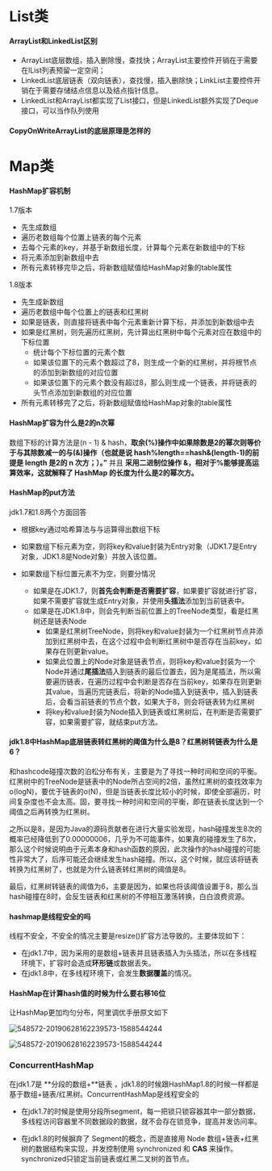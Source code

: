 # List类

#### ArrayList和LinkedList区别

- ArrayList底层数组，插入删除慢，查找快；ArrayList主要控件开销在于需要在lList列表预留一定空间；
- LinkedList底层链表（双向链表），查找慢，插入删除快；LinkList主要控件开销在于需要存储结点信息以及结点指针信息。
- LinkedList和ArrayList都实现了List接口，但是LinkedList额外实现了Deque接口，可以当作队列使用

#### CopyOnWriteArrayList的底层原理是怎样的



# Map类

#### HashMap扩容机制

1.7版本

- 先生成数组
- 遍历老数组每个位置上链表的每个元素
- 去每个元素的key，并基于新数组长度，计算每个元素在新数组中的下标
- 将元素添加到新数组中去
- 所有元素转移完毕之后，将新数组赋值给HashMap对象的table属性

1.8版本

- 先生成新数组
- 遍历老数组中每个位置上的链表和红黑树
- 如果是链表，则直接将链表中每个元素重新计算下标，并添加到新数组中去
- 如果是红黑树，则先遍历红黑树，先计算出红黑树中每个元素对应在数组中的下标位置
  - 统计每个下标位置的元素个数
  - 如果该位置下的元素个数超过了8，则生成一个新的红黑树，并将根节点的添加到新数组的对应位置
  - 如果该位置下的元素个数没有超过8，那么则生成一个链表，并将链表的头节点添加到新数组的对应位置
- 所有元素转移完了之后，将新数组赋值给HashMap对象的table属性



#### HashMap扩容为什么是2的n次幂

数组下标的计算方法是(n - 1) & hash，**取余(%)操作中如果除数是2的幂次则等价于与其除数减一的与(&)操作（也就是说 hash%length==hash&(length-1)的前提是 length 是2的 n 次方；）。”** 并且 **采用二进制位操作 &，相对于%能够提高运算效率，这就解释了 HashMap 的长度为什么是2的幂次方。**



#### HashMap的put方法

jdk1.7和1.8两个方面回答

- 根据key通过哈希算法与与运算得出数组下标

- 如果数组下标元素为空，则将key和value封装为Entry对象（JDK1.7是Entry对象，JDK1.8是Node对象）并放入该位置。

- 如果数组下标位置元素不为空，则要分情况
  - 如果是在JDK1.7，则**首先会判断是否需要扩容**，如果要扩容就进行扩容，如果不需要扩容就生成Entry对象，并使用**头插法**添加到当前链表中。
  - 如果是在JDK1.8中，则会先判断当前位置上的TreeNode类型，看是红黑树还是链表Node
    - 如果是红黑树TreeNode，则将key和value封装为一个红黑树节点并添加到红黑树中去，在这个过程中会判断红黑树中是否存在当前key，如果存在则更新value。
    - 如果此位置上的Node对象是链表节点，则将key和value封装为一个Node并通过**尾插法**插入到链表的最后位置去，因为是尾插法，所以需要遍历链表，在遍历过程中会判断是否存在当前key，如果存在则更新其value，当遍历完链表后，将新的Node插入到链表中，插入到链表后，会看当前链表的节点个数，如果大于8，则会将链表转为红黑树
    - 将key和value封装为Node插入到链表或红黑树后，在判断是否需要扩容，如果需要扩容，就结束put方法。

#### jdk1.8中HashMap底层链表转红黑树的阈值为什么是8？红黑树转链表为什么是6？

和hashcode碰撞次数的泊松分布有关，主要是为了寻找一种时间和空间的平衡。
红黑树中的TreeNode是链表中的Node所占空间的2倍，虽然红黑树的查找效率为o(logN)，要优于链表的o(N)，但是当链表长度比较小的时候，即使全部遍历，时间复杂度也不会太高。固，要寻找一种时间和空间的平衡，即在链表长度达到一个阈值之后再转换为红黑树。

之所以是8，是因为Java的源码贡献者在进行大量实验发现，hash碰撞发生8次的概率已经降低到了0.00000006，几乎为不可能事件，如果真的碰撞发生了8次，那么这个时候说明由于元素本身和hash函数的原因，此次操作的hash碰撞的可能性非常大了，后序可能还会继续发生hash碰撞。所以，这个时候，就应该将链表转换为红黑树了，也就是为什么链表转红黑树的阈值是8。

最后，红黑树转链表的阈值为6，主要是因为，如果也将该阈值设置于8，那么当hash碰撞在8时，会反生链表和红黑树的不停相互激荡转换，白白浪费资源。



#### hashmap是线程安全的吗

​	线程不安全，不安全的情况主要是resize()扩容方法导致的。主要体现如下：

- 在jdk1.7中，因为采用的是数组+链表并且链表插入为头插法，所以在多线程环境下，扩容时会造成**环形链**或数据丢失。
- 在jdk1.8中，在多线程环境下，会发生**数据覆盖**的情况。



#### HashMap在计算hash值的时候为什么要右移16位

让HashMap更加均匀分布，阿里调优手册原文如下

![548572-20190628162239573-1588544244](https://youcai922.github.io/99.src/img/阿里调优手册-为什么HashMap计算hash值要右移16位.png)

![548572-20190628162239573-1588544244](https://youcai922.github.io/99.src/img/阿里调优手册-为什么HashMap计算hash值要右移16位2.png)

### ConcurrentHashMap

在jdk1.7是 **分段的数组+**链表 ，jdk1.8的时候跟HashMap1.8的时候一样都是基于数组+链表/红黑树。ConcurrentHashMap是线程安全的

- 在jdk1.7的时候是使用分段所segment，每一把锁只锁容器其中一部分数据，多线程访问容器里不同数据段的数据，就不会存在锁竞争，提高并发访问率。

- 在jdk1.8的时候摒弃了 Segment的概念，而是直接用 Node 数组+链表+红黑树的数据结构来实现，并发控制使用 synchronized 和 **CAS** 来操作。synchronized只锁定当前链表或红黑二叉树的首节点。

